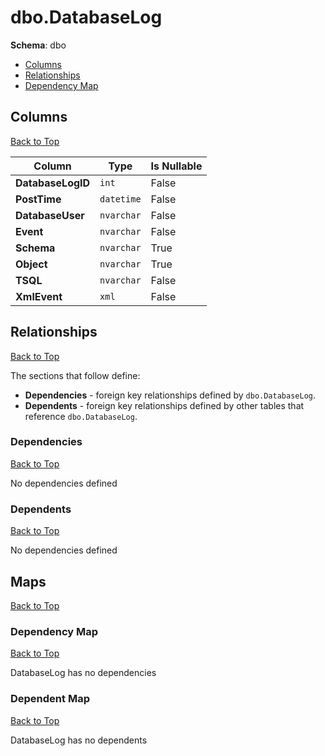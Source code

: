 # dbo.DatabaseLog

**Schema**: dbo
* [Columns](#columns)
* [Relationships](#relationships)
* [Dependency Map](#dependency-map)

## Columns
[Back to Top](#databaselog)

Column | Type | Is Nullable
-------|------|------------
**DatabaseLogID** | `int` | False
**PostTime** | `datetime` | False
**DatabaseUser** | `nvarchar` | False
**Event** | `nvarchar` | False
**Schema** | `nvarchar` | True
**Object** | `nvarchar` | True
**TSQL** | `nvarchar` | False
**XmlEvent** | `xml` | False

## Relationships
[Back to Top](#databaselog)


The sections that follow define:
* **Dependencies** - foreign key relationships defined by `dbo.DatabaseLog`.
* **Dependents** - foreign key relationships defined by other tables that reference `dbo.DatabaseLog`.

### Dependencies
[Back to Top](#databaselog)


No dependencies defined

### Dependents
[Back to Top](#databaselog)

No dependencies defined

## Maps
[Back to Top](#databaselog)

### Dependency Map
[Back to Top](#databaselog)

DatabaseLog has no dependencies
### Dependent Map
[Back to Top](#databaselog)

DatabaseLog has no dependents
